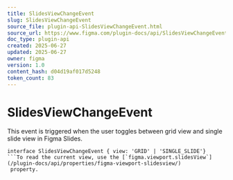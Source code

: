 ```yaml
---
title: SlidesViewChangeEvent
slug: SlidesViewChangeEvent
source_file: plugin-api-SlidesViewChangeEvent.html
source_url: https://www.figma.com/plugin-docs/api/SlidesViewChangeEvent/
doc_type: plugin-api
created: 2025-06-27
updated: 2025-06-27
owner: figma
version: 1.0
content_hash: d04d19af017d5248
token_count: 83
---
```

# SlidesViewChangeEvent

This event is triggered when the user toggles between grid view and single slide view in Figma Slides.

```
interface SlidesViewChangeEvent { view: 'GRID' | 'SINGLE_SLIDE'}
```To read the current view, use the [`figma.viewport.slidesView`](/plugin-docs/api/properties/figma-viewport-slidesview/)
 property.